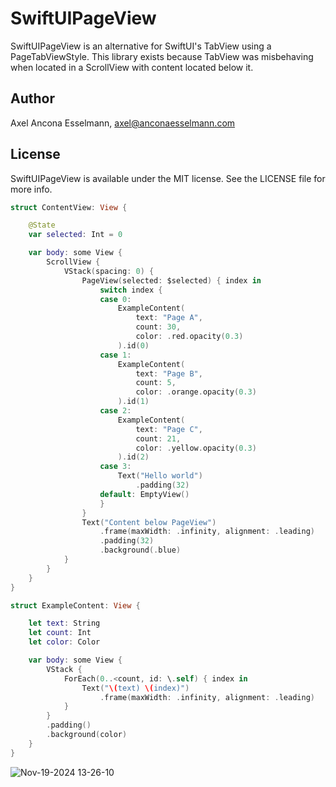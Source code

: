 # SwiftUIPageView

SwiftUIPageView is an alternative for SwiftUI's TabView using a PageTabViewStyle. This library exists because TabView was misbehaving when located in a ScrollView with content located below it.

## Author

Axel Ancona Esselmann, axel@anconaesselmann.com

## License

SwiftUIPageView is available under the MIT license. See the LICENSE file for more info.


```swift
struct ContentView: View {

    @State
    var selected: Int = 0

    var body: some View {
        ScrollView {
            VStack(spacing: 0) {
                PageView(selected: $selected) { index in
                    switch index {
                    case 0:
                        ExampleContent(
                            text: "Page A",
                            count: 30,
                            color: .red.opacity(0.3)
                        ).id(0)
                    case 1:
                        ExampleContent(
                            text: "Page B",
                            count: 5,
                            color: .orange.opacity(0.3)
                        ).id(1)
                    case 2:
                        ExampleContent(
                            text: "Page C",
                            count: 21,
                            color: .yellow.opacity(0.3)
                        ).id(2)
                    case 3:
                        Text("Hello world")
                            .padding(32)
                    default: EmptyView()
                    }
                }
                Text("Content below PageView")
                    .frame(maxWidth: .infinity, alignment: .leading)
                    .padding(32)
                    .background(.blue)
            }
        }
    }
}

struct ExampleContent: View {

    let text: String
    let count: Int
    let color: Color

    var body: some View {
        VStack {
            ForEach(0..<count, id: \.self) { index in
                Text("\(text) \(index)")
                    .frame(maxWidth: .infinity, alignment: .leading)
            }
        }
        .padding()
        .background(color)
    }
}
```

![Nov-19-2024 13-26-10](https://github.com/user-attachments/assets/115909e3-e6f6-4973-838f-ee7153f53d1c)
